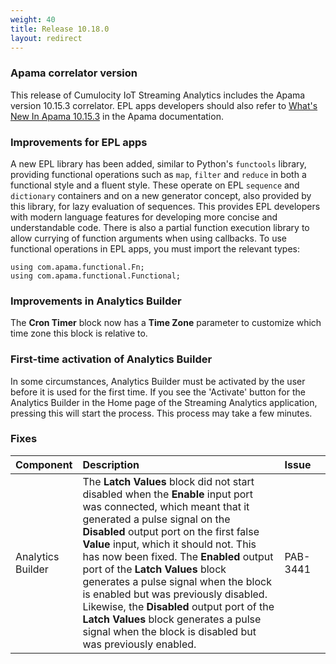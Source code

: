 ```yaml
---
weight: 40
title: Release 10.18.0
layout: redirect
---
```


### Apama correlator version

This release of Cumulocity IoT Streaming Analytics includes the Apama version 10.15.3 correlator.
EPL apps developers should also refer to [What's New In Apama 10.15.3](https://documentation.softwareag.com/pam/10.15.3/en/webhelp/pam-webhelp/index.html#page/pam-webhelp%2Fco-WhaNewInApa_10153_top.html)
in the Apama documentation.

### Improvements for EPL apps

A new EPL library has been added, similar to Python's `functools` library,
providing functional operations such as `map`, `filter` and `reduce` in both a functional style and a fluent style.
These operate on EPL `sequence` and `dictionary` containers and on a new generator concept,
also provided by this library, for lazy evaluation of sequences.
This provides EPL developers with modern language features for developing more concise and understandable code.
There is also a partial function execution library to allow currying of function arguments when using callbacks.
To use functional operations in EPL apps, you must import the relevant types:

```
using com.apama.functional.Fn;
using com.apama.functional.Functional;
```

### Improvements in Analytics Builder

The **Cron Timer** block now has a **Time Zone** parameter to customize which time zone this block is relative to.

### First-time activation of Analytics Builder

In some circumstances, Analytics Builder must be activated by the user before it is used for the first time. If you see the 'Activate' button for the Analytics Builder in the Home page of the Streaming Analytics application, pressing this will start the process. This process may take a few minutes.

### Fixes

<table>
<colgroup>
    <col style="width: 15%;">
    <col style="width: 70%;">
    <col style="width: 15%;">
</colgroup>
<thead>
<tr>
<th style="text-align:left">Component</th>
<th style="text-align:left">Description</th>
<th style="text-align:left">Issue</th>
</tr>
</thead>
<tbody>

<tr>
<td style="text-align:left">Analytics Builder</td>
<td style="text-align:left">The <b>Latch Values</b> block did not start disabled when the <b>Enable</b> input port was connected,
which meant that it generated a pulse signal on the <b>Disabled</b> output port on the first false <b>Value</b> input, which it should not.
This has now been fixed.
The <b>Enabled</b> output port of the <b>Latch Values</b> block generates a pulse signal when the block is enabled but was previously disabled.
Likewise, the <b>Disabled</b> output port of the <b>Latch Values</b> block generates a pulse signal when the block is disabled but was previously enabled.</td>
<td style="text-align:left">PAB-3441</td>
</tr>

</tbody>
</table>
